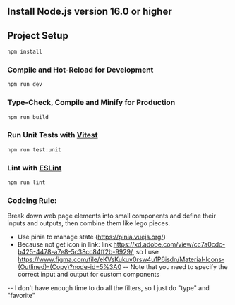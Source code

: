 
## Install Node.js version 16.0 or higher
## Project Setup

```sh
npm install
```

### Compile and Hot-Reload for Development

```sh
npm run dev
```

### Type-Check, Compile and Minify for Production

```sh
npm run build
```

### Run Unit Tests with [Vitest](https://vitest.dev/)

```sh
npm run test:unit
```

### Lint with [ESLint](https://eslint.org/)

```sh
npm run lint
```
### Codeing Rule:
Break down web page elements into small components and define their inputs and outputs, then combine them like lego pieces.
- Use pinia to manage state (https://pinia.vuejs.org/)
- Because not get icon in link: link https://xd.adobe.com/view/cc7a0cdc-b425-4478-a7e8-5c38cc84ff2b-9929/, so I use https://www.figma.com/file/eKVsKukuv0rsw4u1P6isdn/Material-Icons-(Outlined)-(Copy)?node-id=5%3A0
-- Note that you need to specify the correct input and output for custom components

-- I don't have enough time to do all the filters, so I just do "type" and "favorite"



